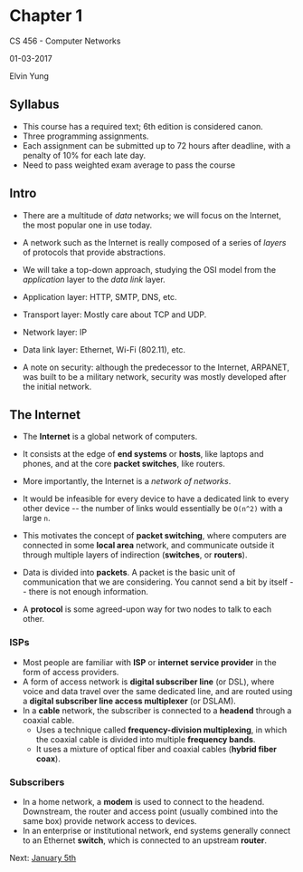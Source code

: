 # Chapter 1

CS 456 - Computer Networks

01-03-2017

Elvin Yung

## Syllabus
* This course has a required text; 6th edition is considered canon.
* Three programming assignments.
* Each assignment can be submitted up to 72 hours after deadline, with a penalty of 10% for each late day.
* Need to pass weighted exam average to pass the course

## Intro
* There are a multitude of *data* networks; we will focus on the Internet, the most popular one in use today.
* A network such as the Internet is really composed of a series of *layers* of protocols that provide abstractions.
* We will take a top-down approach, studying the OSI model from the *application* layer to the *data link* layer.

* Application layer: HTTP, SMTP, DNS, etc.
* Transport layer: Mostly care about TCP and UDP.
* Network layer: IP
* Data link layer: Ethernet, Wi-Fi (802.11), etc.

* A note on security: although the predecessor to the Internet, ARPANET, was built to be a military network, security was mostly developed after the initial network.

## The Internet
* The **Internet** is a global network of computers.
* It consists at the edge of **end systems** or **hosts**, like laptops and phones, and at the core **packet switches**, like routers.
* More importantly, the Internet is a *network of networks*.

* It would be infeasible for every device to have a dedicated link to every other device -- the number of links would essentially be `O(n^2)` with a large `n`.
* This motivates the concept of **packet switching**, where computers are connected in some **local area** network, and communicate outside it through multiple layers of indirection (**switches**, or **routers**).
* Data is divided into **packets**. A packet is the basic unit of communication that we are considering. You cannot send a bit by itself -- there is not enough information.

* A **protocol** is some agreed-upon way for two nodes to talk to each other.

### ISPs
* Most people are familiar with **ISP** or **internet service provider** in the form of access providers.
* A form of access network is **digital subscriber line** (or DSL), where voice and data travel over the same dedicated line, and are routed using a **digital subscriber line access multiplexer** (or DSLAM).
* In a **cable** network, the subscriber is connected to a **headend** through a coaxial cable.
  * Uses a technique called **frequency-division multiplexing**, in which the coaxial cable is divided into multiple **frequency bands**.
  * It uses a mixture of optical fiber and coaxial cables (**hybrid fiber coax**).

### Subscribers
* In a home network, a **modem** is used to connect to the headend. Downstream, the router and access point (usually combined into the same box) provide network access to devices.
* In an enterprise or institutional network, end systems generally connect to an Ethernet **switch**, which is connected to an upstream **router**.

Next: [January 5th](1-5.md)
